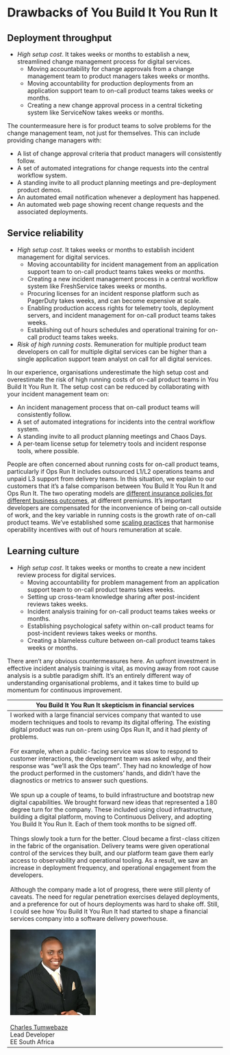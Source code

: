# Drawbacks of You Build It You Run It

## Deployment throughput

* *High setup cost*. It takes weeks or months to establish a new, streamlined change management process for digital services.
  * Moving accountability for change approvals from a change management team to product managers takes weeks or months. 
  * Moving accountability for production deployments from an application support team to on-call product teams takes weeks or months.
  * Creating a new change approval process in a central ticketing system like ServiceNow takes weeks or months. 

The countermeasure here is for product teams to solve problems for the change management team, not just for themselves. This can include providing change managers with: 

* A list of change approval criteria that product managers will consistently follow.
* A set of automated integrations for change requests into the central workflow system. 
* A standing invite to all product planning meetings and pre-deployment product demos.
* An automated email notification whenever a deployment has happened.
* An automated web page showing recent change requests and the associated deployments.

## Service reliability

* *High setup cost*. It takes weeks or months to establish incident management for digital services.
  * Moving accountability for incident management from an application support team to on-call product teams takes weeks or months. 
  * Creating a new incident management process in a central workflow system like FreshService takes weeks or months. 
  * Procuring licenses for an incident response platform such as PagerDuty takes weeks, and can become expensive at scale. 
  * Enabling production access rights for telemetry tools, deployment servers, and incident management for on-call product teams takes weeks.
  * Establishing out of hours schedules and operational training for on-call product teams takes weeks. 
* *Risk of high running costs*. Remuneration for multiple product team developers on call for multiple digital services can be higher than a single application support team analyst on call for all digital services.

In our experience, organisations underestimate the high setup cost and overestimate the risk of high running costs of on-call product teams in You Build It You Run It. The setup cost can be reduced by collaborating with your incident management team on:

* An incident management process that on-call product teams will consistently follow.
* A set of automated integrations for incidents into the central workflow system.
* A standing invite to all product planning meetings and Chaos Days.
* A per-team license setup for telemetry tools and incident response tools, where possible.

People are often concerned about running costs for on-call product teams, particularly if Ops Run It includes outsourced L1/L2 operations teams and unpaid L3 support from delivery teams. In this situation, we explain to our customers that it’s a false comparison between You Build It You Run It and Ops Run It. The two operating models are [different insurance policies for different business outcomes](https://you-build-it-you-run-it.playbook.ee/principles), at different premiums. It’s important developers are compensated for the inconvenience of being on-call outside of work, and the key variable in running costs is the growth rate of on-call product teams. We’ve established some [scaling practices](https://you-build-it-you-run-it.playbook.ee/practices/scale) that harmonise operability incentives with out of hours remuneration at scale. 

## Learning culture

* *High setup cost*. It takes weeks or months to create a new incident review process for digital services.
  * Moving accountability for problem management from an application support team to on-call product teams takes weeks.
  * Setting up cross-team knowledge sharing after post-incident reviews takes weeks.  
  * Incident analysis training for on-call product teams takes weeks or months. 
  * Establishing psychological safety within on-call product teams for post-incident reviews takes weeks or months.
  * Creating a blameless culture between on-call product teams takes weeks or months.

There aren’t any obvious countermeasures here. An upfront investment in effective incident analysis training is vital, as moving away from root cause analysis is a subtle paradigm shift. It’s an entirely different way of understanding organisational problems, and it takes time to build up momentum for continuous improvement. 

|You Build It You Run It skepticism in financial services| 
|---|
|I worked with a large financial services company that wanted to use modern techniques and tools to revamp its digital offering. The existing digital product was run on-prem using Ops Run It, and it had plenty of problems.<br><br>For example, when a public-facing service was slow to respond to customer interactions, the development team was asked why, and their response was “we’ll ask the Ops team”. They had no knowledge of how the product performed in the customers’ hands, and didn’t have the diagnostics or metrics to answer such questions.<br><br>We spun up a couple of teams, to build infrastructure and bootstrap new digital capabilities. We brought forward new ideas that represented a 180 degree turn for the company. These included using cloud infrastructure, building a digital platform, moving to Continuous Delivery, and adopting You Build It You Run It. Each of them took months to be signed off.<br><br>Things slowly took a turn for the better. Cloud became a first-class citizen in the fabric of the organisation. Delivery teams were given operational control of the services they built, and our platform team gave them early access to observability and operational tooling. As a result, we saw an increase in deployment frequency, and operational engagement from the developers.<br><br>Although the company made a lot of progress, there were still plenty of caveats. The need for regular penetration exercises delayed deployments, and a preference for out of hours deployments was hard to shake off. Still, I could see how You Build It You Run It had started to shape a financial services company into a software delivery powerhouse.<br><br>![](../.gitbook/assets/what-is-you-build-it-you-run-it/charles-tumwebaze.png)<br><br>[Charles Tumwebaze](https://www.linkedin.com/in/charles-tumwebaze-a4361847/)<br>Lead Developer<br>EE South Africa|